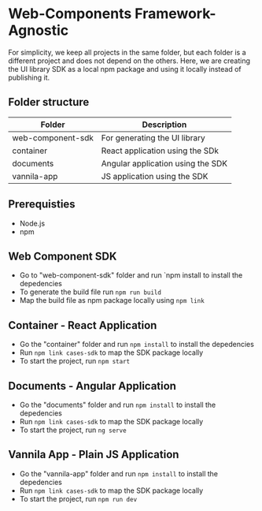 # Web-Components Framework-Agnostic

For simplicity, we keep all projects in the same folder, but each folder is a different project and does not depend on the others. Here, we are creating the UI library SDK as a local npm package and using it locally instead of publishing it.

## Folder structure
  |      Folder       | Description                       |
  |-------------------|-----------------------------------|
  | web-component-sdk | For generating the UI library     |      
  | container         | React application using the SDk   |
  | documents         | Angular application using the SDK |
  | vannila-app       | JS application using the SDK      |

## Prerequisties
  - Node.js
  - npm

## Web Component SDK
  - Go to "web-component-sdk" folder and run `npm install to install the depedencies
  - To generate the build file run `npm run build`
  - Map the build file as npm package locally using `npm link`

## Container - React Application
  - Go the "container" folder and run `npm install` to install the depedencies
  - Run `npm link cases-sdk` to map the SDK package locally
  - To start the project, run `npm start`

## Documents - Angular Application
  - Go the "documents" folder and run `npm install` to install the depedencies
  - Run `npm link cases-sdk` to map the SDK package locally
  - To start the project, run `ng serve`

## Vannila App - Plain JS Application
  - Go the "vannila-app" folder and run `npm install` to install the depedencies
  - Run `npm link cases-sdk` to map the SDK package locally
  - To start the project, run `npm run dev`
